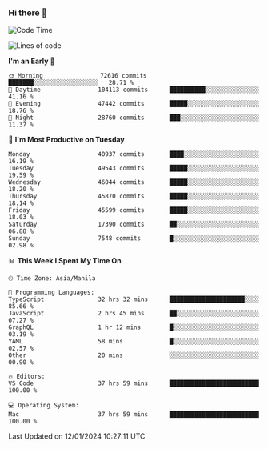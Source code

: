 ### Hi there 👋

<!--START_SECTION:waka-->
![Code Time](http://img.shields.io/badge/Code%20Time-4%2C705%20hrs%2047%20mins-blue)

![Lines of code](https://img.shields.io/badge/From%20Hello%20World%20I%27ve%20Written-111.5%20million%20lines%20of%20code-blue)

**I'm an Early 🐤** 

```text
🌞 Morning                72616 commits       ███████░░░░░░░░░░░░░░░░░░   28.71 % 
🌆 Daytime                104113 commits      ██████████░░░░░░░░░░░░░░░   41.16 % 
🌃 Evening                47442 commits       █████░░░░░░░░░░░░░░░░░░░░   18.76 % 
🌙 Night                  28760 commits       ███░░░░░░░░░░░░░░░░░░░░░░   11.37 % 
```
📅 **I'm Most Productive on Tuesday** 

```text
Monday                   40937 commits       ████░░░░░░░░░░░░░░░░░░░░░   16.19 % 
Tuesday                  49543 commits       █████░░░░░░░░░░░░░░░░░░░░   19.59 % 
Wednesday                46044 commits       █████░░░░░░░░░░░░░░░░░░░░   18.20 % 
Thursday                 45870 commits       █████░░░░░░░░░░░░░░░░░░░░   18.14 % 
Friday                   45599 commits       █████░░░░░░░░░░░░░░░░░░░░   18.03 % 
Saturday                 17390 commits       ██░░░░░░░░░░░░░░░░░░░░░░░   06.88 % 
Sunday                   7548 commits        █░░░░░░░░░░░░░░░░░░░░░░░░   02.98 % 
```


📊 **This Week I Spent My Time On** 

```text
🕑︎ Time Zone: Asia/Manila

💬 Programming Languages: 
TypeScript               32 hrs 32 mins      █████████████████████░░░░   85.66 % 
JavaScript               2 hrs 45 mins       ██░░░░░░░░░░░░░░░░░░░░░░░   07.27 % 
GraphQL                  1 hr 12 mins        █░░░░░░░░░░░░░░░░░░░░░░░░   03.19 % 
YAML                     58 mins             █░░░░░░░░░░░░░░░░░░░░░░░░   02.57 % 
Other                    20 mins             ░░░░░░░░░░░░░░░░░░░░░░░░░   00.90 % 

🔥 Editors: 
VS Code                  37 hrs 59 mins      █████████████████████████   100.00 % 

💻 Operating System: 
Mac                      37 hrs 59 mins      █████████████████████████   100.00 % 
```


 Last Updated on 12/01/2024 10:27:11 UTC
<!--END_SECTION:waka-->


<!--
**rad182/rad182** is a ✨ _special_ ✨ repository because its `README.md` (this file) appears on your GitHub profile.

Here are some ideas to get you started:

- 🔭 I’m currently working on ...
- 🌱 I’m currently learning ...
- 👯 I’m looking to collaborate on ...
- 🤔 I’m looking for help with ...
- 💬 Ask me about ...
- 📫 How to reach me: ...
- 😄 Pronouns: ...
- ⚡ Fun fact: ...
-->
